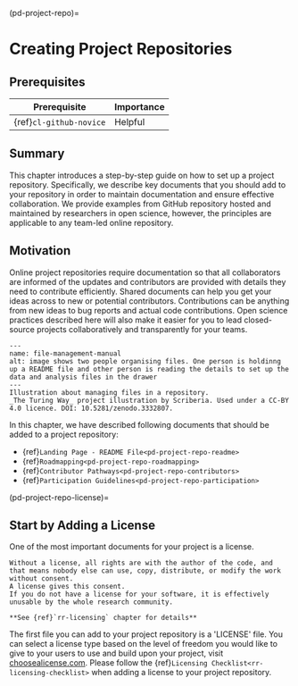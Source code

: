 (pd-project-repo)=
# Creating Project Repositories

## Prerequisites

| Prerequisite | Importance |
| -------------|----------|
| {ref}`cl-github-novice` | Helpful |


## Summary

This chapter introduces a step-by-step guide on how to set up a project repository.
Specifically, we describe key documents that you should add to your repository in order to maintain documentation and ensure effective collaboration.
We provide examples from GitHub repository hosted and maintained by researchers in open science, however, the principles are applicable to any team-led online repository.

## Motivation

Online project repositories require documentation so that all collaborators are informed of the updates and contributors are provided with details they need to contribute efficiently.
Shared documents can help you get your ideas across to new or potential contributors.
Contributions can be anything from new ideas to bug reports and actual code contributions.
Open science practices described here will also make it easier for you to lead closed-source projects collaboratively and transparently for your teams.

```{figure} ../../figures/file-management-manual.jpg
---
name: file-management-manual
alt: image shows two people organising files. One person is holdinng up a README file and other person is reading the details to set up the data and analysis files in the drawer
---
Illustration about managing files in a repository.
_The Turing Way_ project illustration by Scriberia. Used under a CC-BY 4.0 licence. DOI: 10.5281/zenodo.3332807.
```

In this chapter, we have described following documents that should be added to a project repository:
- {ref}`Landing Page - README File<pd-project-repo-readme>`
- {ref}`Roadmapping<pd-project-repo-roadmapping>`
- {ref}`Contributor Pathways<pd-project-repo-contributors>`
- {ref}`Participation Guidelines<pd-project-repo-participation>`

(pd-project-repo-license)=
## Start by Adding a License

One of the most important documents for your project is a license.

```{note}
Without a license, all rights are with the author of the code, and that means nobody else can use, copy, distribute, or modify the work without consent.
A license gives this consent.
If you do not have a license for your software, it is effectively unusable by the whole research community.

**See {ref}`rr-licensing` chapter for details**
```

The first file you can add to your project repository is a 'LICENSE' file.
You can select a license type based on the level of freedom you would like to give to your users to use and build upon your project, visit [choosealicense.com](https://choosealicense.com/).
Please follow the {ref}`Licensing Checklist<rr-licensing-checklist>` when adding a license to your project repository.

